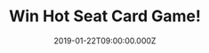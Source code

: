 ---
campaign-uuid: "c-d7ab1833-ac84-4aff-b6ea-ca8ad6dec2b6"
type: "Competition"
category: "Entertainment"
date: "2019-01-22T09:00:00.000Z"
end-date: "2019-02-22T23:59:00.000Z"
disable-form: false
is_promoted: false
has_entry_page: true
title: "Win Hot Seat Card Game!"
competition-description: "<p>Have you ever wondered what your friends think about\
  \ you? Looking for a chance to learn your friends' secrets? Play a round of Hot\
  \ Seat and hear the stories they were hoping would never be told, Hot Seat gives\
  \ you the answer. We are giving away the funniest game in the market: Hot Seat Card\
  \ Game The Adult Party Game About Your Friends!</p>\r\n<p>If you want to find out\
  \ who your friends are… click below for a chance to win!</p>"
hero-header: "Win Hot Seat Card Game!"
terms-confirmation: "N/A"
banner-img: "https://assets.expresslyapp.com/asset-611a3c51-7cf7-42d0-9857-abf0d3c5eadb.jpg"
logo-left-href: "aaa.nme.com"
logo-left-image: "https://assets.expresslyapp.com/asset-d9e94418-413a-4020-8822-49bd43a63eea.jpg"
logo-left-title: "NME AAA"
bg-image-hero: "https://assets.expresslyapp.com/asset-09d025a6-9bc5-4c0a-b2f2-389ba0b0fe7c.jpg"
bg-image-first: "https://assets.expresslyapp.com/asset-7aa0559b-32f0-4a68-beb0-1ba1902986ca.jpg"
section1-content: "<p>Hot Seat is the adult party game that's all about you. What's\
  \ your spirit animal? What's your safe word? What do you refuse to do unless you're\
  \ drunk? Even more importantly - what do your friends think?</p>\r\n<p>Draw three\
  \ cards and choose the one you want everyone to answer, answer the question pretending\
  \ to be the player in the Hot Seat and try to guess the response written by the\
  \ player in the Hot Seat! Are you ready for a round of Hot Seat?</p>\r\n<p>Enter\
  \ the form below for a chance to win and get ready to learn all of your friends\
  \ secrets now! Good luck!</p>"
entry-title: "Win Hot Seat Card Game!"
entry-content: "Enter the draw to win Hot Seat Card Game The Adult Party Game About\
  \ Your Friends by completing the form below before 23:59 on 22nd of February 2019."
has-winner: false
prize-description: "Hot Seat Card Game."
special-conditions: "Multiple entries are allowed up to one every day\r\nThis competition\
  \ is also available on: http://http://club.expressly.io/competitions/hot-seat-card-game-giveaway"
country-restrictions:
- "GB"
---